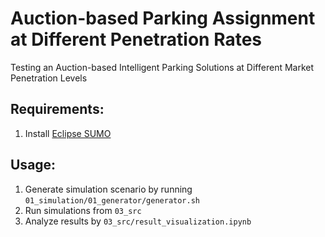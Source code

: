 # Auction-based Parking Assignment at Different Penetration Rates
Testing an Auction-based Intelligent Parking Solutions at Different Market Penetration Levels

## Requirements:
1. Install [Eclipse SUMO](https://eclipse.dev/sumo/)

## Usage:
1. Generate simulation scenario by running `01_simulation/01_generator/generator.sh`
2. Run simulations from `03_src`
3. Analyze results by `03_src/result_visualization.ipynb`
